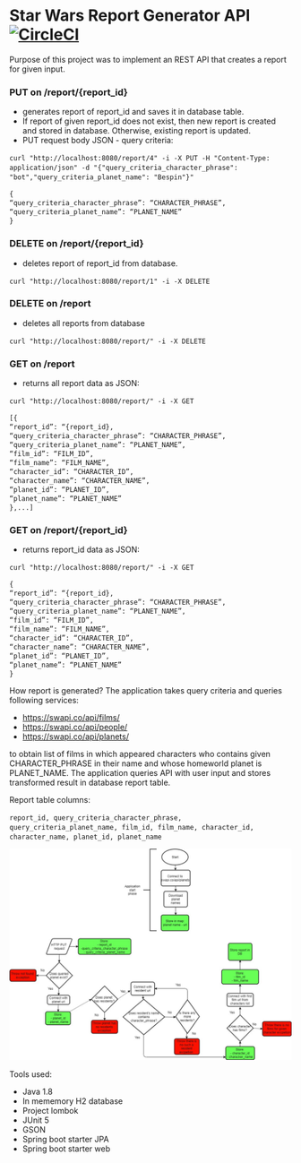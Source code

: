 # Star Wars Report Generator API [![CircleCI](https://circleci.com/gh/WojciechWeg/Star-Wars-Report-Generator-API.svg?style=svg)](https://circleci.com/gh/WojciechWeg/Star-Wars-Report-Generator-API)

Purpose of this project was to implement an REST API that creates a report 
for given input. 

### PUT on /report/{report_id} 
- generates report of report_id and saves it in database
table.
- If report of given report_id does not exist, then new report is created and
stored in database. Otherwise, existing report is updated.
- PUT request body JSON - query criteria:

`curl "http://localhost:8080/report/4" -i -X PUT -H "Content-Type: application/json" -d "{"query_criteria_character_phrase": "bot","query_criteria_planet_name": "Bespin"}"`
```
{
“query_criteria_character_phrase”: “CHARACTER_PHRASE”,
“query_criteria_planet_name”: “PLANET_NAME”
}
```

### DELETE on /report/{report_id}
- deletes report of report_id from database.

`curl "http://localhost:8080/report/1" -i -X DELETE`

### DELETE on /report
 - deletes all reports from database
 
 `curl "http://localhost:8080/report/" -i -X DELETE`

### GET on /report 
- returns all report data as JSON:

`curl "http://localhost:8080/report/" -i -X GET`


```
[{
“report_id”: “{report_id},
“query_criteria_character_phrase”: “CHARACTER_PHRASE”,
“query_criteria_planet_name”: “PLANET_NAME”,
“film_id”: “FILM_ID”,
“film_name”: “FILM_NAME”,
“character_id”: “CHARACTER_ID”,
“character_name”: “CHARACTER_NAME”,
“planet_id”: “PLANET_ID”,
“planet_name”: “PLANET_NAME”
},...]
```
### GET on /report/{report_id}
 - returns report_id data as JSON:
 
`curl "http://localhost:8080/report/" -i -X GET`

```
{
“report_id”: “{report_id},
“query_criteria_character_phrase”: “CHARACTER_PHRASE”,
“query_criteria_planet_name”: “PLANET_NAME”,
“film_id”: “FILM_ID”,
“film_name”: “FILM_NAME”,
“character_id”: “CHARACTER_ID”,
“character_name”: “CHARACTER_NAME”,
“planet_id”: “PLANET_ID”,
“planet_name”: “PLANET_NAME”
}
```

How report is generated?
The application takes query criteria and queries following services:
- https://swapi.co/api/films/
- https://swapi.co/api/people/
- https://swapi.co/api/planets/

to obtain list of films in which appeared characters who contains given
CHARACTER_PHRASE in their name and whose homeworld planet is PLANET_NAME.
The application queries API with user input and stores transformed result in database report
table. 

Report table columns:

`report_id, query_criteria_character_phrase,
query_criteria_planet_name, film_id, film_name, character_id,
character_name, planet_id, planet_name`

![Flowchart_image](Star_Wars_API_Flow_chart_new.jpg)



Tools used:
- Java 1.8
- In mememory H2 database
- Project lombok
- JUnit 5
- GSON
- Spring boot starter JPA
- Spring boot starter web
